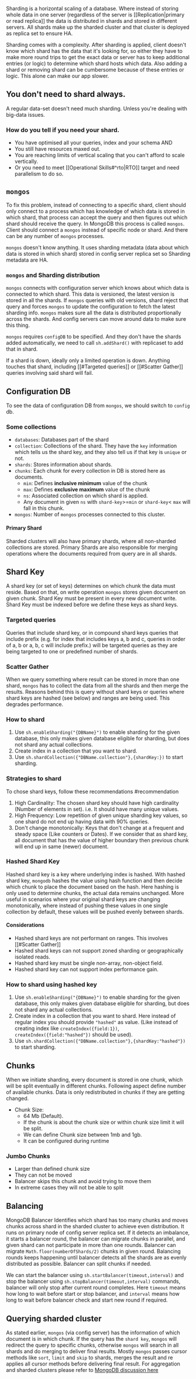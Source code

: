 Sharding is a horizontal scaling of a database. Where instead of storing whole data in one server (regardless of the server is [[Replication|primary or read replica]] the data is distributed in shards and stored in different servers. All shards make up the sharded cluster and that cluster is deployed as replica set to ensure HA.

Sharding comes with a complexity. After sharding is applied, client doesn't know which shard has the data that it's looking for, so either they have to make more round trips to get the exact data or server has to keep additional entries (or logic) to determine which shard hosts which data. Also adding a shard or removing shard can be cumbersome because of these entries or logic. This alone can make our app slower.

## You don't need to shard always.

A regular data-set doesn't need much sharding. Unless you're dealing with big-data issues.

### How do you tell if you need your shard.
- You have optimised all your queries, index and your schema AND
- You still have resources maxed out.
- You are reaching limits of vertical scaling that you can't afford to scale vertically.
- Or you need to meet [[Operational Skills#^rto|RTO]] target and need parallelism to do so.





## `mongos`

To fix this problem, instead of connecting to a specific shard, client should only connect to a process which has knowledge of which data is stored in which shard, that process can accept the query and then figures out which shard should receive the query. In MongoDB this process is called `mongos`. Client should connect a `mongos` instead of specific node or shard. And there can be any number of `mongos` processes.

`mongos` doesn't know anything. It uses sharding metadata (data about which data is stored in which shard) stored in config server replica set so Sharding metadata are HA.

### `mongos` and Sharding distribution

`mongos` connects with configuration server which knows about which data is connected to which shard. This data is versioned, the latest version is stored in all the shards. If `mongos` queries with old versions, shard reject that query and forces `mongos` to update the configuration to fetch  the latest sharding info. `mongos` makes sure all the data is distributed proportionally across the shards. And config servers can move around data to make sure this thing.

`mongos` requires `configDB` to be specified. And they don't have the shards added automatically, we need to call `sh.addShard()` with replicaset to add that in shard.

If a shard is down, ideally only a limited operation is down. Anything touches that shard, including [[#Targeted queries]] or [[#Scatter Gather]] queries involving said shard will fail.

## Configuration DB

To see the data of configuration DB from `mongos`, we should switch to `config` db.

### Some collections

- `databases`: Databases part of the shard
- `collection`: Collections of the shard. They have the `key` information which tells us the shard key, and they also tell us if that key is `unique` or not.
- `shards`: Stores information about shards.
- `chunks`: Each chunk for every collection in DB is stored here as documents.
  - `min`: Defines **inclusive minimum** value of the chunk
  - `max`: Defines **exclusive maximum** value of the chunk
  - `ns`: Associated collection on which shard is applied.
  - Any document in given `ns` with `shard-key`>=`min` or `shard-key`< `max` will fall in this chunk.
- `mongos`: Number of `mongos` processes connected to this cluster.

#### Primary Shard

Sharded clusters will also have primary shards, where all non-sharded collections are stored. Primary Shards are also responsible for merging operations where the documents required from query are in all shards.

## Shard Key

A shard key (or set of keys) determines on which chunk the data must reside. Based on that, on write operation `mongos` stores given document on given chunk. Shard Key must be present in every new document write. Shard Key must be indexed before we define these keys as shard keys. 


### Targeted queries

Queries that include shard key, or in compound shard keys queries that include prefix (e.g. for index that includes keys a, b and c, queries in order of a, b or a, b, c will include prefix.) will be targeted queries as they are being targeted to one or predefined number of shards.

### Scatter Gather

When we query something where result can be stored in more than one shard, `mongos` has to collect the data from all the shards and then merge the results. Reasons behind this is query without shard keys or queries where shard keys are hashed (see below) and ranges are being used. This degrades performance.

### How to shard

1. Use `sh.enableSharding("{DBName}")` to enable sharding for the given database, this only makes given database eligible for sharding, but does not shard any actual collections.
2. Create index in a collection that you want to shard.
3. Use `sh.shardCollection({"DBName.collection"},{shardKey:})` to start sharding.

### Strategies to shard

To chose shard keys, follow these recommendations #recommendation 

1. High Cardinality: The chosen shard key should have high cardinality (Number of elements in set). i.e. It should have many unique values.
2. High Frequency: Low repetition of given unique sharding key values, so one shard do not end up having data with 90% queries.
3. Don't change monotonically: Keys that don't change at a frequent and steady space (Like counters or Dates). If we consider that as shard key, all document that has the value of higher boundary then previous chunk will end up in same (newer) document.

### Hashed Shard Key

Hashed shard key is a key where underlying index is hashed. With hashed shard key, `mongodb` hashes the value using hash function and then decide which chunk to place the document based on the hash. Here hashing is only used to determine chunks, the actual data remains unchanged. More useful in scenarios where your original shard keys are changing monotonically, where instead of pushing these values in one single collection by default, these values will be pushed evenly between shards.

#### Considerations

- Hashed shard keys are not performant on ranges. This involves [[#Scatter Gather]]
- Hashed shard keys can not support zoned sharding or geographically isolated reads.
- Hashed shard key must be single non-array, non-object field.
- Hashed shard key can not support index performance gain.

### How to shard using hashed key

1. Use `sh.enableSharding("{DBName}")` to enable sharding for the given database, this only makes given database eligible for sharding, but does not shard any actual collections.
2. Create index in a collection that you want to shard. Here instead of regular index you should provide `"hashed"` as value. (Like instead of creating index like `createIndex({field:1})`, `createIndex({field:"hashed"})` should be used).
3. Use `sh.shardCollection({"DBName.collection"},{shardKey:"hashed"})` to start sharding.


## Chunks

When we initiate sharding, every document is stored in one chunk, which will be split eventually in different chunks. Following aspect define number of available chunks. Data is only redistributed in chunks if they are getting changed.

- Chunk Size:
  - 64 Mb (Default).
  - If the chunk is about the chunk size or within chunk size limit it will be split.
  - We can define Chunk size between 1mb and 1gb.
  - It can be configured during runtime

### Jumbo Chunks

- Larger than defined chunk size
- They can not be moved
- Balancer skips this chunk and avoid trying to move them
- In extreme cases they will not be able to split

## Balancing

MongoDB Balancer Identifies which shard has too many chunks and moves chunks across shard in the sharded cluster to achieve even distribution. It runs on primary node of config server replica set. If it detects an imbalance, it starts a balancer round, the balancer can migrate chunks in parallel, and given shard can not participate in more than one rounds. Balancer can migrate `Math.floor(numberOfShards/2)` chunks in given round. Balancing rounds keeps happening until balancer detects all the shards are as evenly distributed as possible. Balancer can split chunks if needed.

We can start the balancer using `sh.startBalancer(timeout,interval)` and stop the balancer using `sh.stopBalancer(timeout,interval)` commands, balancer will only stop after current round completes. Here `timeout` means how long to wait before start or stop balancer, and `interval` means how long to wait before balancer check and start new round if required.

## Querying sharded cluster

As stated earlier, `mongos` (via config server) has the information of which document is in which chunk. If the query has the `shard key`, `mongos` will redirect the query to specific chunks, otherwise `mongos` will search in all shards and do merging to deliver final results. Mostly `mongos` passes cursor methods like `sort`, `limit` and `skip` to shards, merges the result and re applies all cursor methods before delivering final result. For aggregation and sharded clusters please refer to [MongoDB discussion here](https://www.mongodb.com/docs/manual/core/aggregation-pipeline-sharded-collections/)
